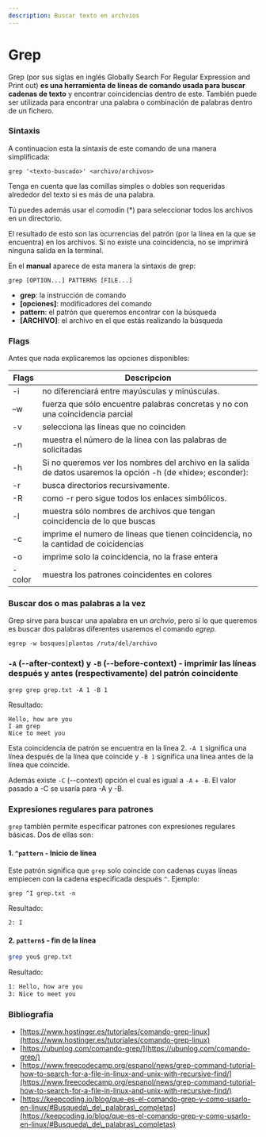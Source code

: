```yaml
---
description: Buscar texto en archvios
---
```


# Grep

Grep (por sus siglas en inglés Globally Search For Regular Expression and Print out) **es una herramienta de líneas de comando usada para buscar cadenas de texto** y encontrar coincidencias dentro de este. También puede ser utilizada para encontrar una palabra o combinación de palabras dentro de un fichero.

### Sintaxis

A continuacion esta la sintaxis de este comando de una manera simplificada:

```
grep '<texto-buscado>' <archivo/archivos>
```

Tenga en cuenta que las comillas simples o dobles son requeridas alrededor del texto si es más de una palabra.

Tú puedes además usar el comodín (\*) para seleccionar todos los archivos en un directorio.

El resultado de esto son las ocurrencias del patrón (por la línea en la que se encuentra) en los archivos. Si no existe una coincidencia, no se imprimirá ninguna salida en la terminal.

En el **manual** aparece de esta manera la sintaxis de grep:

```
grep [OPTION...] PATTERNS [FILE...]
```

* **grep**: la instrucción de comando
* **\[opciones]**: modificadores del comando
* **pattern**: el patrón que queremos encontrar con la búsqueda
* **\[ARCHIVO]**: el archivo en el que estás realizando la búsqueda

### Flags

Antes que nada explicaremos las opciones disponibles:

| Flags  | Descripcion                                                                                                   |
| ------ | ------------------------------------------------------------------------------------------------------------- |
| -i     | no diferenciará entre mayúsculas y minúsculas.                                                                |
| –w     | fuerza que sólo encuentre palabras concretas y no con una coincidencia parcial                                |
| -v     | selecciona las líneas que no coinciden                                                                        |
| -n     | muestra el número de la línea con las palabras de solicitadas                                                 |
| -h     | Si no queremos ver los nombres del archivo en la salida de datos usaremos la opción -h (de «hide»; esconder): |
| -r     | busca directorios recursivamente.                                                                             |
| -R     | como -r pero sigue todos los enlaces simbólicos.                                                              |
| -l     | muestra sólo nombres de archivos que tengan coincidencia de lo que buscas                                     |
| -c     | imprime el numero de lineas que tienen coincidencia, no la cantidad de coicidencias                           |
| -o     | imprime solo la coincidencia, no la frase entera                                                              |
| -color | muestra los patrones coincidentes en colores                                                                  |

### Buscar dos o mas palabras a la vez

Grep sirve para buscar una apalabra en un _archvio_, pero si lo que queremos es buscar dos palabras diferentes usaremos el comando _egrep._

```
egrep -w bosques|plantas /ruta/del/archivo
```

### **`-A` (--after-context) y `-B` (--before-context) - imprimir las líneas después y antes (respectivamente) del patrón coincidente**

```
grep grep grep.txt -A 1 -B 1
```

Resultado:

```
Hello, how are you
I am grep
Nice to meet you
```

Esta coincidencia de patrón se encuentra en la línea 2. `-A 1` significa una línea después de la línea que coincide y `-B 1` significa una línea antes de la línea que coincide.

Además existe `-C` (--context) opción el cual es igual a `-A` + `-B`.  El valor pasado a -C se usaría para -A y -B.

### Expresiones regulares para patrones <a href="#expresiones-regulares-para-patrones" id="expresiones-regulares-para-patrones"></a>

`grep` también permite especificar patrones con expresiones regulares básicas. Dos de ellas son:

#### **1. `^pattern` - Inicio de línea**

Este patrón significa que `grep` solo coincide con cadenas cuyas líneas empiecen con la cadena especificada después `^`. Ejemplo:

```
grep ^I grep.txt -n
```

Resultado:

```
2: I
```

#### **2. `pattern$` - fin de la línea**

```bash
grep you$ grep.txt
```

Resultado:

```bash
1: Hello, how are you
3: Nice to meet you
```

### Bibliografia

* [https://www.hostinger.es/tutoriales/comando-grep-linux](https://www.hostinger.es/tutoriales/comando-grep-linux)
* [https://ubunlog.com/comando-grep/](https://ubunlog.com/comando-grep/)
* [https://www.freecodecamp.org/espanol/news/grep-command-tutorial-how-to-search-for-a-file-in-linux-and-unix-with-recursive-find/](https://www.freecodecamp.org/espanol/news/grep-command-tutorial-how-to-search-for-a-file-in-linux-and-unix-with-recursive-find/)
* [https://keepcoding.io/blog/que-es-el-comando-grep-y-como-usarlo-en-linux/#Busqueda\_de\_palabras\_completas](https://keepcoding.io/blog/que-es-el-comando-grep-y-como-usarlo-en-linux/#Busqueda\_de\_palabras\_completas)
